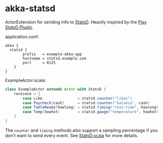 akka-statsd
===========

ActorExtension for sending info to [StatsD](https://github.com/etsy/statsd).  Heavily inspired by the [Play StatsD Plugin](https://github.com/vznet/play-statsd).

application.conf:

```
akka {
  statsd {
		prefix   = example-akka-app
		hostname = statsd.example.com
		port     = 8125
	}
}
```


ExampleActor.scala:

```scala
class ExampleActor extends Actor with StatsD {
	receieve = {
		case Like                ⇒ statsd.counter("likes")             // increment by 1
		case Paycheck(cash)      ⇒ statsd.counter("balance", cash)     // increment by a fixed amount
		case TableReady(howlong) ⇒ statsd.timing("reso-time", howlong) // send timing
		case Temp(howhot)        ⇒ statsd.gauge("temperature", howhot) // update a gauge
	}
}
```

The `counter` and `timing` methods also support a sampling percentage if you don't want to send every event.  See [StatsD.scala](src/main/scala/net/themodernlife/statsd/StatsDSupport.scala) for more details.
